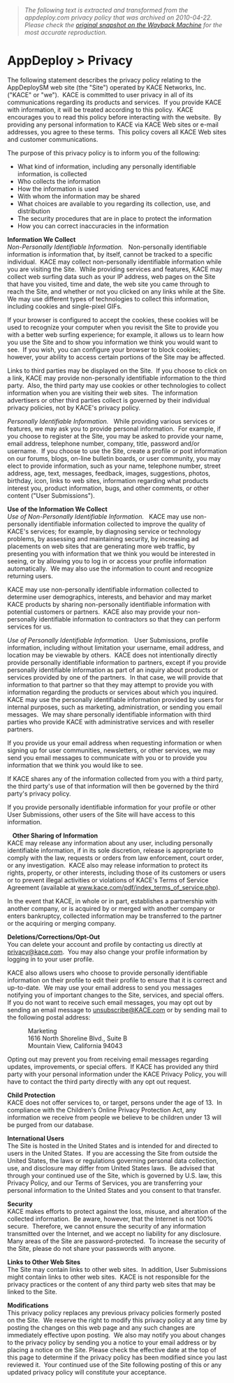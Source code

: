 > *The following text is extracted and transformed from the appdeploy.com privacy policy that was archived on 2010-04-22. Please check the [original snapshot on the Wayback Machine](https://web.archive.org/web/20100422122027id_/http%3A//www.appdeploy.com/privacy.asp) for the most accurate reproduction.*

# AppDeploy > Privacy

The following statement describes the privacy policy relating to the AppDeploySM web site (the "Site") operated by KACE Networks, Inc. ("KACE" or "we").  KACE is committed to user privacy in all of its communications regarding its products and services.  If you provide KACE with information, it will be treated according to this policy.  KACE encourages you to read this policy before interacting with the website.  By providing any personal information to KACE via KACE Web sites or e-mail addresses, you agree to these terms.  This policy covers all KACE Web sites and customer communications.

The purpose of this privacy policy is to inform you of the following: 

  * What kind of information, including any personally identifiable information, is collected
  * Who collects the information
  * How the information is used
  * With whom the information may be shared
  * What choices are available to you regarding its collection, use, and distribution
  * The security procedures that are in place to protect the information
  * How you can correct inaccuracies in the information



**Information We Collect**   
_Non-Personally Identifiable Information._   Non-personally identifiable information is information that, by itself, cannot be tracked to a specific individual.  KACE may collect non-personally identifiable information while you are visiting the Site.  While providing services and features, KACE may collect web surfing data such as your IP address, web pages on the Site that have you visited, time and date, the web site you came through to reach the Site, and whether or not you clicked on any links while at the Site.  We may use different types of technologies to collect this information, including cookies and single-pixel GIFs. 

If your browser is configured to accept the cookies, these cookies will be used to recognize your computer when you revisit the Site to provide you with a better web surfing experience; for example, it allows us to learn how you use the Site and to show you information we think you would want to see.  If you wish, you can configure your browser to block cookies; however, your ability to access certain portions of the Site may be affected.

Links to third parties may be displayed on the Site.  If you choose to click on a link, KACE may provide non-personally identifiable information to the third party.  Also, the third party may use cookies or other technologies to collect information when you are visiting their web sites.  The information advertisers or other third parties collect is governed by their individual privacy policies, not by KACE's privacy policy. 

_Personally Identifiable Information._   While providing various services or features, we may ask you to provide personal information.  For example, if you choose to register at the Site, you may be asked to provide your name, email address, telephone number, company, title, password and/or username.  If you choose to use the Site, create a profile or post information on our forums, blogs, on-line bulletin boards, or user community, you may elect to provide information, such as your name, telephone number, street address, age, text, messages, feedback, images, suggestions, photos, birthday, icon, links to web sites, information regarding what products interest you, product information, bugs, and other comments, or other content ("User Submissions").    

**Use of the Information We Collect**  
_Use of Non-Personally Identifiable Information._   KACE may use non-personally identifiable information collected to improve the quality of KACE's services; for example, by diagnosing service or technology problems, by assessing and maintaining security, by increasing ad placements on web sites that are generating more web traffic, by presenting you with information that we think you would be interested in seeing, or by allowing you to log in or access your profile information automatically.  We may also use the information to count and recognize returning users. 

KACE may use non-personally identifiable information collected to determine user demographics, interests, and behavior and may market KACE products by sharing non-personally identifiable information with potential customers or partners.  KACE also may provide your non-personally identifiable information to contractors so that they can perform services for us.     

_Use of Personally Identifiable Information._   User Submissions, profile information, including without limitation your username, email address, and location may be viewable by others.  KACE does not intentionally directly provide personally identifiable information to partners, except if you provide personally identifiable information as part of an inquiry about products or services provided by one of the partners.  In that case, we will provide that information to that partner so that they may attempt to provide you with information regarding the products or services about which you inquired.  KACE may use the personally identifiable information provided by users for internal purposes, such as marketing, administration, or sending you email messages.  We may share personally identifiable information with third parties who provide KACE with administrative services and with reseller partners. 

If you provide us your email address when requesting information or when signing up for user communities, newsletters, or other services, we may send you email messages to communicate with you or to provide you information that we think you would like to see. 

If KACE shares any of the information collected from you with a third party, the third party's use of that information will then be governed by the third party's privacy policy. 

If you provide personally identifiable information for your profile or other User Submissions, other users of the Site will have access to this information.   

   **Other Sharing of Information**  
KACE may release any information about any user, including personally identifiable information, if in its sole discretion, release is appropriate to comply with the law, requests or orders from law enforcement, court order, or any investigation.  KACE also may release information to protect its rights, property, or other interests, including those of its customers or users or to prevent illegal activities or violations of KACE's Terms of Service Agreement (available at www.kace.com/pdf/index_terms_of_service.php).   

In the event that KACE, in whole or in part, establishes a partnership with another company, or is acquired by or merged with another company or enters bankruptcy, collected information may be transferred to the partner or the acquiring or merging company.  

**Deletions/Corrections/Opt-Out**  
You can delete your account and profile by contacting us directly at privacy@kace.com.  You may also change your profile information by logging in to your user profile. 

KACE also allows users who choose to provide personally identifiable information on their profile to edit their profile to ensure that it is correct and up-to-date.  We may use your email address to send you messages notifying you of important changes to the Site, services, and special offers.  If you do not want to receive such email messages, you may opt out by sending an email message to unsubscribe@KACE.com or by sending mail to the following postal address:

            Marketing   
            1616 North Shoreline Blvd., Suite B  
            Mountain View, California 94043

Opting out may prevent you from receiving email messages regarding updates, improvements, or special offers.  If KACE has provided any third party with your personal information under the KACE Privacy Policy, you will have to contact the third party directly with any opt out request.

**Child Protection**  
KACE does not offer services to, or target, persons under the age of 13.  In compliance with the Children's Online Privacy Protection Act, any information we receive from people we believe to be children under 13 will be purged from our database. 

**International Users**   
The Site is hosted in the United States and is intended for and directed to users in the United States.  If you are accessing the Site from outside the United States, the laws or regulations governing personal data collection, use, and disclosure may differ from United States laws.  Be advised that through your continued use of the Site, which is governed by U.S. law, this Privacy Policy, and our Terms of Services, you are transferring your personal information to the United States and you consent to that transfer. 

**Security**   
KACE makes efforts to protect against the loss, misuse, and alteration of the collected information.  Be aware, however, that the Internet is not 100% secure.  Therefore, we cannot ensure the security of any information transmitted over the Internet, and we accept no liability for any disclosure.  Many areas of the Site are password-protected.  To increase the security of the Site, please do not share your passwords with anyone. 

**Links to Other Web Sites**   
The Site may contain links to other web sites.  In addition, User Submissions might contain links to other web sites.  KACE is not responsible for the privacy practices or the content of any third party web sites that may be linked to the Site. 

**Modifications**  
This privacy policy replaces any previous privacy policies formerly posted on the Site.  We reserve the right to modify this privacy policy at any time by posting the changes on this web page and any such changes are immediately effective upon posting.  We also may notify you about changes to the privacy policy by sending you a notice to your email address or by placing a notice on the Site. Please check the effective date at the top of this page to determine if the privacy policy has been modified since you last reviewed it.  Your continued use of the Site following posting of this or any updated privacy policy will constitute your acceptance. 
